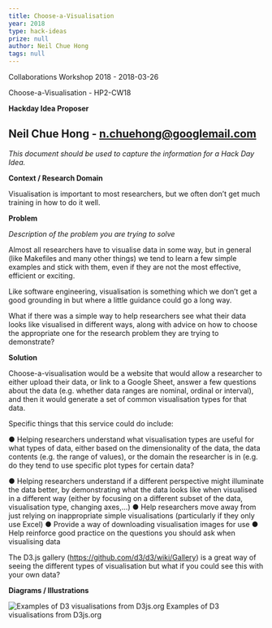 ```yaml
---
title: Choose-a-Visualisation
year: 2018
type: hack-ideas
prize: null
author: Neil Chue Hong
tags: null
---
```


Collaborations Workshop 2018 - 2018-03-26

Choose-a-Visualisation - HP2-CW18

**Hackday Idea Proposer**

Neil Chue Hong - n.chuehong@googlemail.com
---

*This document should be used to capture the information for a Hack Day Idea.*

**Context / Research Domain**

Visualisation is important to most researchers, but we often don’t get much training in how to do it well.

**Problem**

*Description of the problem you are trying to solve*

Almost all researchers have to visualise data in some way, but in general (like Makefiles and
 many other things) we tend to learn a few simple examples and stick with them, even if they are not the most effective, efficient or exciting.

Like software engineering, visualisation is something which we don’t get a good grounding in but where a little guidance could go a long way.

What if there was a simple way to help researchers see what their data looks like visualised in different ways, along with advice on how to choose the appropriate one for the research
 problem they are trying to demonstrate?

**Solution**

Choose-a-visualisation would be a website that would allow a researcher to either upload their data, or link to a Google Sheet, answer a few questions about the data (e.g. whether data
ranges are nominal, ordinal or interval), and then it would generate a set of common visualisation types for that data.

Specific things that this service could do include:

● Helping researchers understand what visualisation types are useful for what types of data, either based on the dimensionality of the data, the data contents (e.g. the range of values), or the domain the researcher is in (e.g. do they tend to use specific plot types for certain data?

● Helping researchers understand if a different perspective might illuminate the data better, by demonstrating what the data looks like when visualised in a different way (either by focusing on a different subset of the data, visualisation type, changing axes,...)
● Help researchers move away from just relying on inappropriate simple visualisations (particularly if they only use Excel)
● Provide a way of downloading visualisation images for use
● Help reinforce good practice on the questions you should ask when visualising data

The D3.js gallery (https://github.com/d3/d3/wiki/Gallery) is a great way of seeing the different
 types of visualisation but what if you could see this with your own data?

**Diagrams / Illustrations**

![Examples of D3 visualisations from D3js.org](../images/cw18-d3.jpg)
Examples of D3 visualisations from D3js.org


